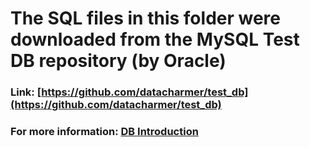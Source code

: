 # The SQL files in this folder were downloaded from the MySQL Test DB repository (by Oracle)

### Link: [https://github.com/datacharmer/test_db](https://github.com/datacharmer/test_db)
### For more information: [DB Introduction](https://dev.mysql.com/doc/sakila/en/sakila-history.html)